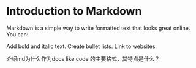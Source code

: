 # Introduction to Markdown

Markdown is a simple way to write formatted text that looks great online. You can:

Add bold and italic text.
Create bullet lists.
Link to websites.

介绍md为什么作为docs like code 的主要格式，其特点是什么？
